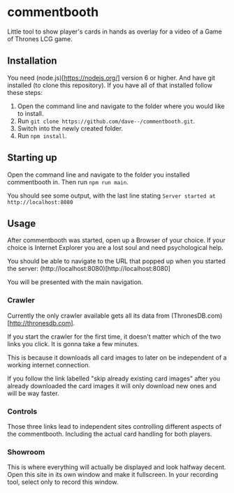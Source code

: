 # commentbooth
Little tool to show player's cards in hands as overlay for a video of a Game of Thrones LCG game.

## Installation
You need (node.js)[https://nodejs.org/] version 6 or higher. And have git installed (to clone this repository). If you have all of that installed follow these steps:

1. Open the command line and navigate to the folder where you would like to install.
2. Run `git clone https://github.com/dave--/commentbooth.git`.
3. Switch into the newly created folder.
4. Run `npm install`.

## Starting up
Open the command line and navigate to the folder you installed commentbooth in. Then run `npm run main`.

You should see some output, with the last line stating `Server started at http://localhost:8080`

## Usage
After commentbooth was started, open up a Browser of your choice. If your choice is Internet Explorer you are a lost soul and need psychological help.

You should be able to navigate to the URL that popped up when you started the server: (http://localhost:8080)[http://localhost:8080]

You will be presented with the main navigation.

### Crawler
Currently the only crawler available gets all its data from (ThronesDB.com)[http://thronesdb.com].

If you start the crawler for the first time, it doesn't matter which of the two links you click. It is gonna take a few minutes.

This is because it downloads all card images to later on be independent of a working internet connection.

If you follow the link labelled "skip already existing card images" after you already downloaded the card images it will only download new ones and will be way faster.

### Controls
Those three links lead to independent sites controlling different aspects of the commentbooth. Including the actual card handling for both players.

### Showroom
This is where everything will actually be displayed and look halfway decent. Open this site in its own window and make it fullscreen. In your recording tool, select only to record this window.

